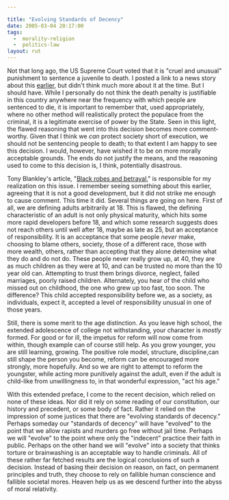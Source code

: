 ```yaml
---

title: "Evolving Standards of Decency"
date: 2005-03-04 20:17:00
tags:
  -  morality-religion
  -  politics-law
layout: rut
---
```


Not that long ago, the US Supreme Court voted that it is "cruel and unusual" punishment to sentence a juvenile to death.  I posted a link to a news story about this <a href="./view.php?date=20050301-1611">earlier</a>, but didn't think much more about it at the time.  But I should have.  While I personally do not think the death penalty is justifiable in this country anywhere near the frequency with which people are sentenced to die, it is important to remember that, used appropriately, where no other method will realistically protect the populace from the criminal, it is a legitimate exercise of power by the State. Seen in this light, the flawed reasoning that went into this decision becomes more comment-worthy.  Given that I think we <em>can</em> protect society short of execution, we should not be sentencing people to death; to that extent I am happy to see this decision. I would, however, have wished it to be on more morally acceptable grounds.  The ends do not justify the means, and the reasoning used to come to this decision is, I think, potentially disastrous.

Tony Blankley's article, "<a href="http://www.townhall.com/columnists/tonyblankley/tb20050302.shtml">Black
robes and betrayal</a>," is responsible for my realization on this issue.  I remember seeing something about this earlier, agreeing that it is not a good development, but it did not strike me enough to cause comment.  This time it did.  Several things are going on here. First of all, we are defining adults arbitrarily at 18.  This is flawed, the defining characteristic of an adult is not only physical maturity, which hits some more rapid developers before 18, and which some research suggests does not reach others until well after 18, maybe as late as 25, but an acceptance of responsibility.  It is an acceptance that some people <em>never</em> make, choosing to blame others, society, those of a different race, those with more wealth, others, rather than accepting that they alone determine what they do and do not do.  These people never really grow up, at 40, they are as much children as they were at 10, and can be trusted no more than the 10 year old can.  Attempting to trust them brings divorce, neglect, failed marriages, poorly raised children.  Alternately, you hear of the child who missed out on childhood, the one who grew up too fast, too soon.  The difference?  This child accepted responsibility before we, as a society, as individuals, expect it, accepted a level of responsibility unusual in one of those years.

Still, there is some merit to the age distinction.  As you leave high school, the extended adolescence of college not withstanding, your character is <em>mostly</em> formed.  For good or for ill, the impetus for reform will now come from within, though example can of course still help.  As you grow younger, you are still learning, growing.  The positive role model, structure, discipline,can still shape the person you become, reform can be encouraged more strongly, more hopefully.  And so we are right to attempt to reform the youngster, while acting more punitively against the adult, even if the adult is child-like from unwillingness to, in that wonderful expression, "act his age."

With this extended preface, I come to the recent decision, which relied on none of these ideas.  Nor did it rely on some reading of our constitution, our history and precedent, or some body of fact. Rather it relied on the impression of some justices that there are "evolving standards of decency."  Perhaps someday our "standards of decency" will have "evolved" to the point that we allow rapists and murders go free without jail time.  Perhaps we will "evolve" to the point where only the "indecent" practice their faith in public. Perhaps on the other hand we will "evolve" into a society that thinks torture or brainwashing is an acceptable way to handle criminals. All of these rather far fetched results are the logical conclusions of such a decision.  Instead of basing their decision on reason, on fact, on permanent principles and truth, they choose to rely on fallible human conscience and fallible societal mores.  Heaven help us as we descend further into the abyss of moral relativity.

